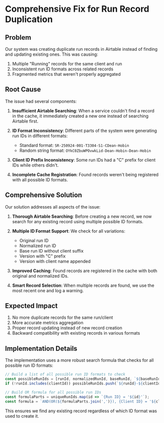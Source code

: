 # Comprehensive Fix for Run Record Duplication

## Problem
Our system was creating duplicate run records in Airtable instead of finding and updating existing ones. This was causing:

1. Multiple "Running" records for the same client and run
2. Inconsistent run ID formats across related records
3. Fragmented metrics that weren't properly aggregated

## Root Cause
The issue had several components:

1. **Insufficient Airtable Searching**: When a service couldn't find a record in the cache, it immediately created a new one instead of searching Airtable first.

2. **ID Format Inconsistency**: Different parts of the system were generating run IDs in different formats:
   - Standard format: `SR-250924-001-T3304-S1-CDean-Hobin`
   - Random string format: `OYkC0ZbuWPOvwkLid-Dean-Hobin-Dean-Hobin`

3. **Client ID Prefix Inconsistency**: Some run IDs had a "C" prefix for client IDs while others didn't.

4. **Incomplete Cache Registration**: Found records weren't being registered with all possible ID formats.

## Comprehensive Solution
Our solution addresses all aspects of the issue:

1. **Thorough Airtable Searching**: Before creating a new record, we now search for any existing record using multiple possible ID formats.

2. **Multiple ID Format Support**: We check for all variations:
   - Original run ID
   - Normalized run ID
   - Base run ID without client suffix
   - Version with "C" prefix
   - Version with client name appended

3. **Improved Caching**: Found records are registered in the cache with both original and normalized IDs.

4. **Smart Record Selection**: When multiple records are found, we use the most recent one and log a warning.

## Expected Impact
1. No more duplicate records for the same run/client
2. More accurate metrics aggregation
3. Proper record updating instead of new record creation
4. Backward compatibility with existing records in various formats

## Implementation Details
The implementation uses a more robust search formula that checks for all possible run ID formats:

```javascript
// Build a list of all possible run ID formats to check
const possibleRunIds = [runId, normalizedRunId, baseRunId, `${baseRunId}-C${strippedClientId}`];
if (!runId.includes(clientId)) possibleRunIds.push(`${runId}-${clientId}`);

// Build OR formula for all possible run IDs
const formulaParts = uniqueRunIds.map(id => `{Run ID} = '${id}'`);
const formula = `AND(OR(${formulaParts.join(',')}), {Client ID} = '${clientId}')`;
```

This ensures we find any existing record regardless of which ID format was used to create it.